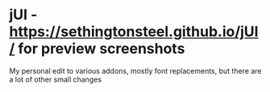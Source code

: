 # jUI - https://sethingtonsteel.github.io/jUI/ for preview screenshots
My personal edit to various addons, mostly font replacements, but there are a lot of other small changes
